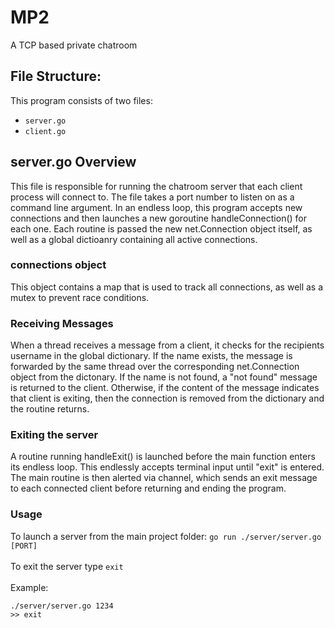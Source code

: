 # MP2

A TCP based private chatroom

<h2> File Structure: </h2>

This program consists of two files:
- `server.go`
- `client.go`

<h2> server.go Overview </h2>

This file is responsible for running the chatroom server that each client process will connect to. The file takes a port number to listen on as a command line argument. In an endless loop, this program accepts new connections and then launches a new goroutine handleConnection() for each one. Each routine is passed the new net.Connection object itself, as well as a global dictioanry containing all active connections. 

<h3> connections object </h3>

This object contains a map that is used to track all connections, as well as a mutex to prevent race conditions.

<h3> Receiving Messages </h3>

When a thread receives a message from a client, it checks for the recipients username in the global dictionary. If the name exists, the message is forwarded by the same thread over the corresponding net.Connection object from the dictonary. If the name is not found, a "not found" message is returned to the client. Otherwise, if the content of the message indicates that client is exiting, then the connection is removed from the dictionary and the routine returns.

<h3> Exiting the server </h3>

A routine running handleExit() is launched before the main function enters its endless loop. This endlessly accepts terminal input until "exit" is entered. The main routine is then alerted via channel, which sends an exit message to each connected client before returning and ending the program. 

<h3> Usage </h3>

To launch a server from the main project folder: 
`go run ./server/server.go [PORT]`
<br></br>
To exit the server type 
`exit`
<br></br>
Example: 
```
./server/server.go 1234
>> exit
```




